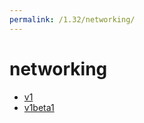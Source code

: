 ```yaml
---
permalink: /1.32/networking/
---
```


# networking



* [v1](v1/index.md)
* [v1beta1](v1beta1/index.md)